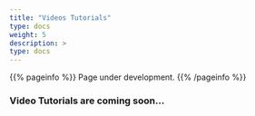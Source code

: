```yaml
---
title: "Videos Tutorials"
type: docs
weight: 5
description: >
type: docs
---
```


{{% pageinfo %}}
Page under development.
{{% /pageinfo %}}

### Video Tutorials are coming soon…
